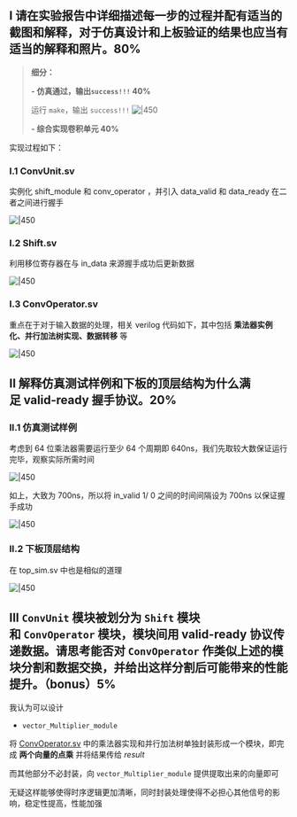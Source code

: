 ## I **请在实验报告中详细描述每一步的过程并配有适当的截图和解释，对于仿真设计和上板验证的结果也应当有适当的解释和照片。80%**
 

> **细分：**
> 
> **- 仿真通过，输出`success!!!` 40%**
> 
> 运行 `make`，输出 `success!!!`
> ![|450](attachments/lab4-1_report.png)
> 
> **- 综合实现卷积单元 40%**

实现过程如下：
### I.1 ConvUnit.sv

实例化 shift_module 和 conv_operator ，并引入 data_valid 和 data_ready 在二者之间进行握手

![|450](attachments/lab4-1_report-1.png)

### I.2 Shift.sv

利用移位寄存器在与 in_data 来源握手成功后更新数据

![|450](attachments/lab4-1_report-2.png)

### I.3 ConvOperator.sv

重点在于对于输入数据的处理，相关 verilog 代码如下，其中包括 **乘法器实例化、并行加法树实现、数据转移** 等

![|450](attachments/lab4-1_report-3.png)

## II **解释仿真测试样例和下板的顶层结构为什么满足 valid-ready 握手协议。20%**

### II.1 仿真测试样例

考虑到 64 位乘法器需要运行至少 64 个周期即 640ns，我们先取较大数保证运行完毕，观察实际所需时间

![|450](attachments/lab4-1_report-4.png)

如上，大致为 700ns，所以将 in_valid 1/ 0 之间的时间间隔设为 700ns 以保证握手成功

![|450](attachments/lab4-1_report-5.png)

### II.2 下板顶层结构

在 top_sim.sv 中也是相似的道理

![|450](attachments/lab4-1_report-6.png)

## III **`ConvUnit` 模块被划分为 `Shift` 模块和 `ConvOperator` 模块，模块间用 valid-ready 协议传递数据。请思考能否对 `ConvOperator` 作类似上述的模块分割和数据交换，并给出这样分割后可能带来的性能提升。（bonus）5%**

我认为可以设计

-  `vector_Multiplier_module` 

将 [ConvOperator.sv](#ConvOperator.sv) 中的乘法器实现和并行加法树单独封装形成一个模块，即完成 **两个向量的点乘** 并将结果传给 _result_

而其他部分不必封装，向 `vector_Multiplier_module` 提供提取出来的向量即可
 
无疑这样能够使得时序逻辑更加清晰，同时封装处理使得不必担心其他信号的影响，稳定性提高，性能加强